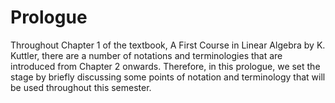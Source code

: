 # Prologue
Throughout Chapter 1 of the textbook, A First Course in Linear Algebra by K. Kuttler, there are a number of notations and terminologies that are introduced from Chapter 2 onwards. Therefore, in this prologue, we set the stage by briefly discussing some points of notation and terminology that will be used throughout this semester.
